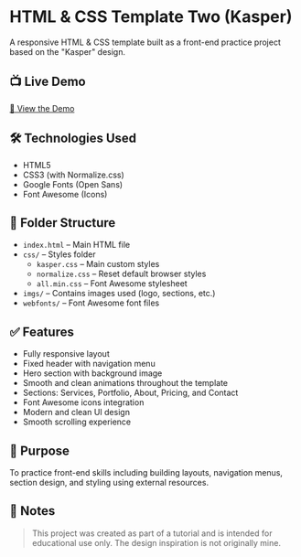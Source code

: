 # HTML & CSS Template Two (Kasper)

A responsive HTML & CSS template built as a front-end practice project based on the "Kasper" design.

## 📺 Live Demo

[🔗 View the Demo](https://a7medhazem.github.io/HTML_and_CSS_Template_Two/)

## 🛠️ Technologies Used

- HTML5  
- CSS3 (with Normalize.css)  
- Google Fonts (Open Sans)  
- Font Awesome (Icons)

## 📁 Folder Structure

- `index.html` – Main HTML file  
- `css/` – Styles folder  
  - `kasper.css` – Main custom styles  
  - `normalize.css` – Reset default browser styles  
  - `all.min.css` – Font Awesome stylesheet  
- `imgs/` – Contains images used (logo, sections, etc.)  
- `webfonts/` – Font Awesome font files

## ✅ Features

- Fully responsive layout  
- Fixed header with navigation menu  
- Hero section with background image  
- Smooth and clean animations throughout the template  
- Sections: Services, Portfolio, About, Pricing, and Contact  
- Font Awesome icons integration  
- Modern and clean UI design  
- Smooth scrolling experience

## 🎯 Purpose

To practice front-end skills including building layouts, navigation menus, section design, and styling using external resources.

## 📌 Notes

> This project was created as part of a tutorial and is intended for educational use only. The design inspiration is not originally mine.
